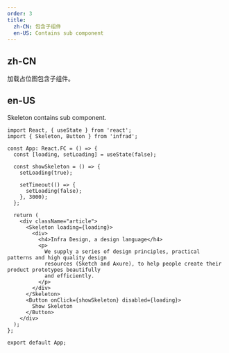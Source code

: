 ```yaml
---
order: 3
title:
  zh-CN: 包含子组件
  en-US: Contains sub component
---
```


## zh-CN

加载占位图包含子组件。

## en-US

Skeleton contains sub component.

```tsx
import React, { useState } from 'react';
import { Skeleton, Button } from 'infrad';

const App: React.FC = () => {
  const [loading, setLoading] = useState(false);

  const showSkeleton = () => {
    setLoading(true);

    setTimeout(() => {
      setLoading(false);
    }, 3000);
  };

  return (
    <div className="article">
      <Skeleton loading={loading}>
        <div>
          <h4>Infra Design, a design language</h4>
          <p>
            We supply a series of design principles, practical patterns and high quality design
            resources (Sketch and Axure), to help people create their product prototypes beautifully
            and efficiently.
          </p>
        </div>
      </Skeleton>
      <Button onClick={showSkeleton} disabled={loading}>
        Show Skeleton
      </Button>
    </div>
  );
};

export default App;
```

<style>
.article h4 {
  margin-bottom: 16px;
}
.article button {
  margin-top: 16px;
}
</style>
